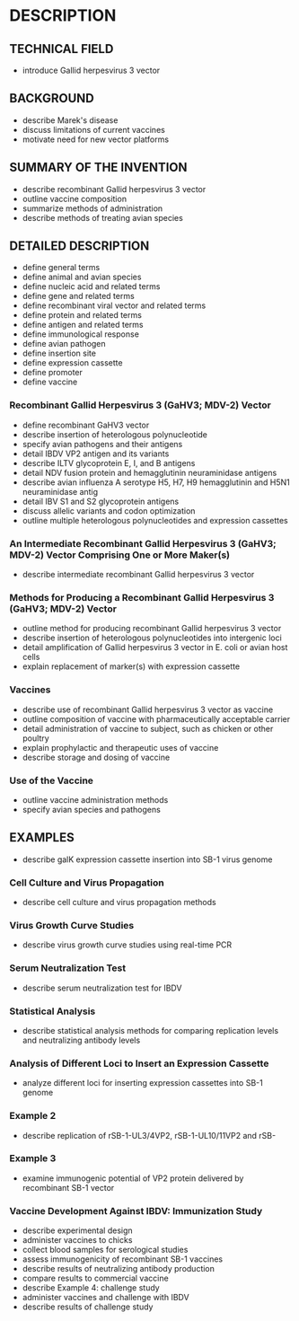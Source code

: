 # DESCRIPTION

## TECHNICAL FIELD

- introduce Gallid herpesvirus 3 vector

## BACKGROUND

- describe Marek's disease
- discuss limitations of current vaccines
- motivate need for new vector platforms

## SUMMARY OF THE INVENTION

- describe recombinant Gallid herpesvirus 3 vector
- outline vaccine composition
- summarize methods of administration
- describe methods of treating avian species

## DETAILED DESCRIPTION

- define general terms
- define animal and avian species
- define nucleic acid and related terms
- define gene and related terms
- define recombinant viral vector and related terms
- define protein and related terms
- define antigen and related terms
- define immunological response
- define avian pathogen
- define insertion site
- define expression cassette
- define promoter
- define vaccine

### Recombinant Gallid Herpesvirus 3 (GaHV3; MDV-2) Vector

- define recombinant GaHV3 vector
- describe insertion of heterologous polynucleotide
- specify avian pathogens and their antigens
- detail IBDV VP2 antigen and its variants
- describe ILTV glycoprotein E, I, and B antigens
- detail NDV fusion protein and hemagglutinin neuraminidase antigens
- describe avian influenza A serotype H5, H7, H9 hemagglutinin and H5N1 neuraminidase antig
- detail IBV S1 and S2 glycoprotein antigens
- discuss allelic variants and codon optimization
- outline multiple heterologous polynucleotides and expression cassettes

### An Intermediate Recombinant Gallid Herpesvirus 3 (GaHV3; MDV-2) Vector Comprising One or More Maker(s)

- describe intermediate recombinant Gallid herpesvirus 3 vector

### Methods for Producing a Recombinant Gallid Herpesvirus 3 (GaHV3; MDV-2) Vector

- outline method for producing recombinant Gallid herpesvirus 3 vector
- describe insertion of heterologous polynucleotides into intergenic loci
- detail amplification of Gallid herpesvirus 3 vector in E. coli or avian host cells
- explain replacement of marker(s) with expression cassette

### Vaccines

- describe use of recombinant Gallid herpesvirus 3 vector as vaccine
- outline composition of vaccine with pharmaceutically acceptable carrier
- detail administration of vaccine to subject, such as chicken or other poultry
- explain prophylactic and therapeutic uses of vaccine
- describe storage and dosing of vaccine

### Use of the Vaccine

- outline vaccine administration methods
- specify avian species and pathogens

## EXAMPLES

- describe galK expression cassette insertion into SB-1 virus genome

### Cell Culture and Virus Propagation

- describe cell culture and virus propagation methods

### Virus Growth Curve Studies

- describe virus growth curve studies using real-time PCR

### Serum Neutralization Test

- describe serum neutralization test for IBDV

### Statistical Analysis

- describe statistical analysis methods for comparing replication levels and neutralizing antibody levels

### Analysis of Different Loci to Insert an Expression Cassette

- analyze different loci for inserting expression cassettes into SB-1 genome

### Example 2

- describe replication of rSB-1-UL3/4VP2, rSB-1-UL10/11VP2 and rSB-

### Example 3

- examine immunogenic potential of VP2 protein delivered by recombinant SB-1 vector

### Vaccine Development Against IBDV: Immunization Study

- describe experimental design
- administer vaccines to chicks
- collect blood samples for serological studies
- assess immunogenicity of recombinant SB-1 vaccines
- describe results of neutralizing antibody production
- compare results to commercial vaccine
- describe Example 4: challenge study
- administer vaccines and challenge with IBDV
- describe results of challenge study


